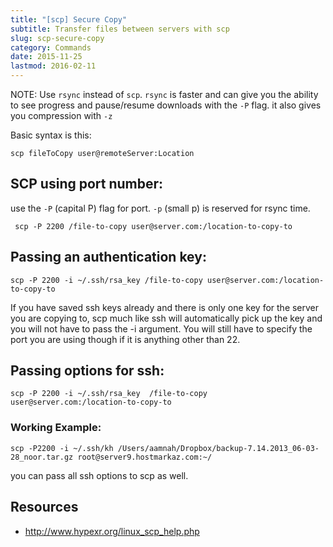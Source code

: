 ```yaml
---
title: "[scp] Secure Copy"
subtitle: Transfer files between servers with scp
slug: scp-secure-copy
category: Commands
date: 2015-11-25
lastmod: 2016-02-11
---
```


NOTE: Use `rsync` instead of `scp`. `rsync` is faster and can give you the ability to see progress and pause/resume downloads with the `-P` flag. it also gives you compression with `-z`

Basic syntax is this:

    scp fileToCopy user@remoteServer:Location

## SCP using port number:
use the `-P` (capital P) flag for port. `-p` (small p) is reserved for rsync time.

     scp -P 2200 /file-to-copy user@server.com:/location-to-copy-to

## Passing an authentication key:

    scp -P 2200 -i ~/.ssh/rsa_key /file-to-copy user@server.com:/location-to-copy-to

If you have saved ssh keys already and there is only one key for the server you are copying to, scp much like ssh will automatically pick up the key and you will not have to pass the -i argument. You will still have to specify the port you are using though if it is anything other than 22.

## Passing options for ssh:

    scp -P 2200 -i ~/.ssh/rsa_key  /file-to-copy user@server.com:/location-to-copy-to

### Working Example:

    scp -P2200 -i ~/.ssh/kh /Users/aamnah/Dropbox/backup-7.14.2013_06-03-28_noor.tar.gz root@server9.hostmarkaz.com:~/

you can pass all ssh options to scp as well.

Resources
---
- http://www.hypexr.org/linux_scp_help.php
